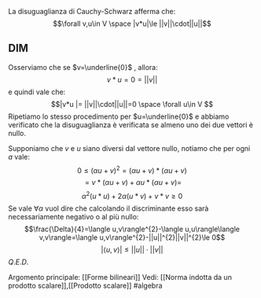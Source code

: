
La disuguaglianza di Cauchy-Schwarz afferma che:
$$\forall v,u\in V \space |v*u|\le ||v||\cdot||u||$$
## DIM
Osserviamo che se $v=\underline{0}$ , allora:$$v*u = 0 = ||v||$$
e quindi vale che:$$|v*u |= ||v||\cdot||u||=0 \space \forall u\in V $$
Ripetiamo lo stesso procedimento per $u=\underline{0}$ e abbiamo verificato che la disuguaglianza è verificata se almeno uno dei due vettori è nullo.

Supponiamo che $v$ e $u$ siano diversi dal vettore nullo, notiamo che per ogni $a$ vale:$$0\le(\alpha u+v)^{2}= (\alpha u+v)*(\alpha u + v)$$$$= v*(\alpha u+v)+\alpha u*(\alpha u+v)=$$$$\alpha^{2}(u*u) +2\alpha(u*v)+v*v\ge 0$$
Se vale $\forall \alpha$ vuol dire che calcolando il discriminante esso sarà necessariamente negativo o al più nullo:$$\frac{\Delta}{4}=\langle u,v\rangle^{2}-\langle u,u\rangle\langle v,v\rangle=\langle u,v\rangle^{2}-||u||^{2}||v||^{2}\le 0$$$$|\langle u,v\rangle|\le ||u||\cdot||v||$$
$Q.E.D.$

Argomento principale: [[Forme bilineari]]
Vedi: [[Norma indotta da un prodotto scalare]],[[Prodotto scalare]]
#algebra